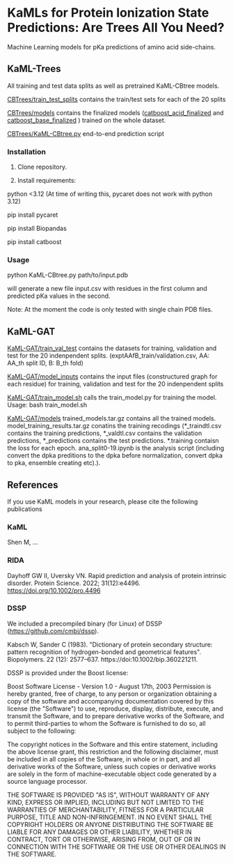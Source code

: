 # KaMLs for Protein Ionization State Predictions: Are Trees All You Need?

Machine Learning models for pKa predictions of amino acid side-chains.

## KaML-Trees

All training and test data splits as well as pretrained KaML-CBtree models.

[CBTrees/train_test_splits](CBTrees/train_test_split) contains the train/test sets for each of the 20 splits

[CBTrees/models](CBTrees/models) contains the finalized models  ([catboost_acid_finalized](CBTrees/models/catboost_acid_finalized.pkl) and [catboost_base_finalized](CBTrees/models/catboost_base_finalized.pkl) ) trained on the whole dataset.

[CBTrees/KaML-CBtree.py](CBTrees/KaML-CBtree.py) end-to-end prediction script

### Installation

1. Clone repository.

2. Install requirements:

python <3.12 (At time of writing this, pycaret does not work with python 3.12)

pip install pycaret

pip install Biopandas

pip install catboost

### Usage

python KaML-CBtree.py path/to/input.pdb

will generate a new file input.csv with residues in the first column and predicted pKa values in the second. 

Note: At the moment the code is only tested with single chain PDB files.
## KaML-GAT

[KaML-GAT/train_val_test](KaML-GAT/train_val_test) contains the datasets for training, validation and test for the 20 indenpendent splits. (exptAAfB_train/validation.csv, AA: AA_th split ID, B: B_th fold)

[KaML-GAT/model_inputs](KaML-GAT/model_inputs) contains the input files (constructured graph for each residue) for training, validation and test for the 20 indenpendent splits

[KaML-GAT/train_model.sh](KaML-GAT/train_model.sh) calls the train_model.py for training the model. Usage: bash train_model.sh

[KaML-GAT/models](KaML-GAT/models) trained_models.tar.gz contains all the trained models. model_training_results.tar.gz conatins the training recodings (*_traindtl.csv contains the training predictions, *_valdtl.csv contains the validation predictions, *_predictions contains the test predictions. *.training contaisn the loss for each epoch. ana_split0-19.ipynb is the analysis script (including convert the dpka preditions to the dpka before normalization, convert dpka to pka, ensemble creating etc).). 


## References

If you use KaML models in your research, please cite the following publications

### KaML

Shen M, ... 

### RIDA



Dayhoff GW II, Uversky VN. Rapid prediction and analysis of protein intrinsic disorder. Protein Science. 2022; 31(12):e4496. https://doi.org/10.1002/pro.4496


### DSSP

We included a precompiled binary (for Linux) of DSSP (https://github.com/cmbi/dssp).

Kabsch W, Sander C (1983). "Dictionary of protein secondary structure: pattern recognition of hydrogen-bonded and geometrical features". Biopolymers. 22 (12): 2577–637. https://doi:10.1002/bip.360221211.


 
DSSP is provided under the Boost license:

Boost Software License - Version 1.0 - August 17th, 2003 Permission is hereby granted, free of charge, to any person or organization obtaining a copy of the software and accompanying documentation covered by this license (the "Software") to use, reproduce, display, distribute, execute, and transmit the Software, and to prepare derivative works of the Software, and to permit third-parties to whom the Software is furnished to do so, all subject to the following:

The copyright notices in the Software and this entire statement, including the above license grant, this restriction and the following disclaimer, must be included in all copies of the Software, in whole or in part, and all derivative works of the Software, unless such copies or derivative works are solely in the form of machine-executable object code generated by a source language processor.

THE SOFTWARE IS PROVIDED "AS IS", WITHOUT WARRANTY OF ANY KIND, EXPRESS OR IMPLIED, INCLUDING BUT NOT LIMITED TO THE WARRANTIES OF MERCHANTABILITY, FITNESS FOR A PARTICULAR PURPOSE, TITLE AND NON-INFRINGEMENT. IN NO EVENT SHALL THE COPYRIGHT HOLDERS OR ANYONE DISTRIBUTING THE SOFTWARE BE LIABLE FOR ANY DAMAGES OR OTHER LIABILITY, WHETHER IN CONTRACT, TORT OR OTHERWISE, ARISING FROM, OUT OF OR IN CONNECTION WITH THE SOFTWARE OR THE USE OR OTHER DEALINGS IN THE SOFTWARE. 




